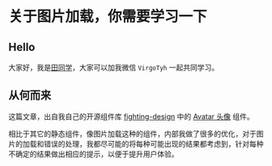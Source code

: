 # 关于图片加载，你需要学习一下

## Hello

大家好，我是[田同学](https://github.com/Tyh2001)，大家可以加我微信 `VirgoTyh` 一起共同学习。

## 从何而来

这篇文章，出自我自己的开源组件库 [fighting-design](https://github.com/FightingDesign/fighting-design) 中的 [Avatar 头像](https://fighting.tianyuhao.cn/components/avatar.html) 组件。

相比于其它的静态组件，像图片加载这种的组件，内部我做了很多的优化，对于图片的加载和错误的处理，我都尽可能的将每种可能出现的结果都考虑到，针对每种不确定的结果做出相应的提示，以便于提升用户体验。

